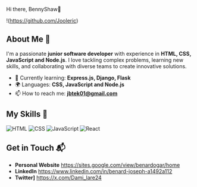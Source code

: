 Hi there, BennyShaw👋

!(https://github.com/Jooleric)

## About Me 🚀

I'm a passionate **junior software developer** with experience in **HTML, CSS, JavaScript and Node.js**. I love tackling complex problems, learning new skills, and collaborating with diverse teams to create innovative solutions.

- 🌱 Currently learning: **Express.js, Django, Flask**
- 🌍 Languages: **CSS, JavaScript and Node.js**
- 📫 How to reach me: **jbtek01@gmail.com**


## My Skills 🧠

![HTML](https://img.shields.io/badge/-HTML-E34F26?style=flat-square&logo=html5&logoColor=white)
![CSS](https://img.shields.io/badge/-CSS-1572B6?style=flat-square&logo=css3&logoColor=white)
![JavaScript](https://img.shields.io/badge/-JavaScript-F7DF1E?style=flat-square&logo=javascript&logoColor=black)
![React](https://img.shields.io/badge/-React-61DAFB?style=flat-square&logo=react&logoColor=black)


## Get in Touch 📬

- **Personal Website** https://sites.google.com/view/benardogar/home
- **LinkedIn** https://www.linkedin.com/in/benard-joseph-a1492a112
- **Twitter]** https://x.com/Dami_lare24


